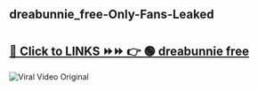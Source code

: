 
 ## dreabunnie_free-Only-Fans-Leaked

# <h2><a href="https://clipsfans.com/dreabunnie_free&ref=git">🔗 Click to LINKS ⏩⏩ 👉 🟢 dreabunnie free </a></h2>

<a href="https://clipsfans.com/dreabunnie_free&ref=git" rel="nofollow" data-target="animated-image.originalLink"><img src="https://i.ibb.co.com/xMMVF88/686577567.gif" alt="Viral Video Original" style="max-width: 100%; display: inline-block;" data-target="animated-image.originalImage"></a>
